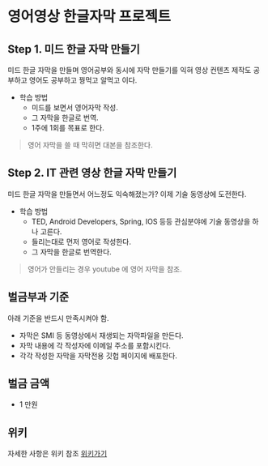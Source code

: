 # 영어영상 한글자막 프로젝트

## Step 1. 미드 한글 자막 만들기 

미드 한글 자막을 만들며 영어공부와 동시에 자막 만들기를 익혀 영상 컨텐츠 제작도 공부하고 영어도 공부하고 꿩먹고 알먹고 이다.

* 학습 방법
	* 미드를 보면서 영어자막 작성.
	* 그 자막을 한글로 번역.
	* 1주에 1회를 목표로 한다.
	
> 영어 자막을 쓸 때 막히면 대본을 참조한다.


## Step 2. IT 관련 영상 한글 자막 만들기

미드 한글 자막을 만들면서 어느정도 익숙해졌는가? 이제 기술 동영상에 도전한다.

* 학습 방법 
	* TED, Android Developers, Spring, IOS 등등 관심분야에 기술 동영상을 하나 고른다.
	* 들리는대로 먼저 영어로 작성한다.
	* 그  자막을 한글로 번역한다.

> 영어가 안들리는 경우 youtube 에 영어 자막을 참조.

## 벌금부과 기준

아래 기준을 반드시 만족시켜야 함.

* 자막은 SMI 등 동영상에서 재생되는 자막파일을 만든다.
* 자막 내용에 각 작성자에 이메일 주소를 포함시킨다.
* 각각 작성한 자막을 자막전용 깃헙 페이지에 배포한다.

## 벌금 금액

* 1 만원

## 위키

자세한 사항은 위키 참조
[위키가기](https://github.com/ahn-kj/caption-entoko/wiki)